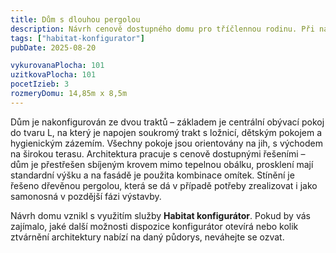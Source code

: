 ```yaml
---
title: Dům s dlouhou pergolou
description: Návrh cenově dostupného domu pro tříčlennou rodinu. Při návrhu v Habitat konfigurátoru jsme kladli důraz na architektonické prvky s jednoduchou realizací a menším zatížením rozpočtu. Dům před přehříváním chrání dřevěná pergola, jejíž rozměry byly při konfiguraci na pozemek přesně vypočítány - tak, aby v létě stínila vysoké slunce a v zimě ho naopak vpustila do interiéru.
tags: ["habitat-konfigurator"]
pubDate: 2025-08-20

vykurovanaPlocha: 101
uzitkovaPlocha: 101
pocetIzieb: 3
rozmeryDomu: 14,85m x 8,5m
---
```


Dům je nakonfigurován ze dvou traktů – základem je centrální obývací pokoj do tvaru L, na který je napojen soukromý trakt s ložnicí, dětským pokojem a hygienickým zázemím. Všechny pokoje jsou orientovány na jih, s východem na širokou terasu. Architektura pracuje s cenově dostupnými řešeními – dům je přestřešen sbíjeným krovem mimo tepelnou obálku, prosklení mají standardní výšku a na fasádě je použita kombinace omítek. Stínění je řešeno dřevěnou pergolou, která se dá v případě potřeby zrealizovat i jako samonosná v pozdější fázi výstavby.

Návrh domu vznikl s využitím služby <strong>Habitat konfigurátor</strong>. Pokud by vás zajímalo, jaké další možnosti dispozice konfigurátor otevírá nebo kolik ztvárnění architektury nabízí na daný půdorys, neváhejte se ozvat.